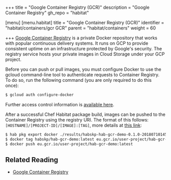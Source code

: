 +++
title = "Google Container Registry (GCR)"
description = "Google Container Registry"
gh_repo = "habitat"

[menu]
  [menu.habitat]
    title = "Google Container Registry (GCR)"
    identifier = "habitat/containers/gcr GCR"
    parent = "habitat/containers"
    weight = 60

+++
[Google Container Registry](https://cloud.google.com/container-registry/) is a private Docker repository that
works with popular continuous delivery systems. It runs on GCP to provide consistent uptime on an infrastructure
protected by Google's security. The registry service hosts your private images in Cloud Storage under your GCP project.

Before you can push or pull images, you must configure Docker to use the gcloud command-line tool to authenticate
requests to Container Registry. To do so, run the following command (you are only required to do this once):

```bash
$ gcloud auth configure-docker
```

Further access control information is [available here](https://cloud.google.com/container-registry/docs/access-control).

After a successful Chef Habitat package build, images can be pushed to the Container Registry using the registry URI. The format of this
follows: `[HOSTNAME]/[PROJECT-ID]/[IMAGE]:[TAG]`, more details at [this link](https://cloud.google.com/container-registry/docs/pushing-and-pulling):

```bash
$ hab pkg export docker ./results/habskp-hab-gcr-demo-0.1.0-20180710145742-x86_64-linux.hart
$ docker tag habskp/hab-gcr-demo:latest eu.gcr.io/user-project/hab-gcr-demo:latest
$ docker push eu.gcr.io/user-project/hab-gcr-demo:latest
```

## Related Reading

* [Google Container Registry](https://cloud.google.com/container-registry/)
